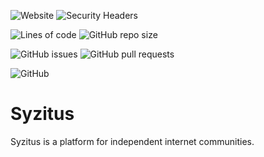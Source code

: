 ![Website](https://img.shields.io/website?url=https%3A%2F%2Fsyzitus.com) ![Security Headers](https://img.shields.io/security-headers?url=https%3A%2F%2Fsyzitus.com)

![Lines of code](https://img.shields.io/tokei/lines/github/thecodeforge/syzitus) ![GitHub repo size](https://img.shields.io/github/repo-size/thecodeforge/syzitus)

![GitHub issues](https://img.shields.io/github/issues-raw/thecodeforge/syzitus) ![GitHub pull requests](https://img.shields.io/github/issues-pr-raw/thecodeforge/syzitus)

![GitHub](https://img.shields.io/github/license/thecodeforge/syzitus)

# Syzitus

Syzitus is a platform for independent internet communities.
